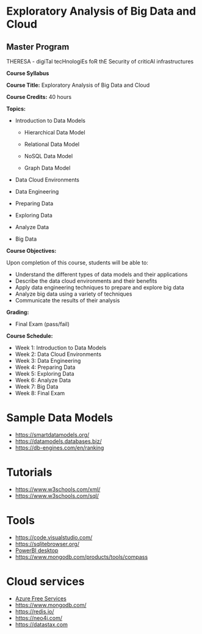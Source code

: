 # Exploratory Analysis of Big Data and Cloud 

## Master Program
THERESA - digiTal tecHnologiEs foR thE Security of criticAl infrastructures

**Course Syllabus**  
  

**Course Title:** Exploratory Analysis of Big Data and Cloud  
  

**Course Credits:** 40 hours  
  

**Topics:**  
  

*   Introduction to Data Models  
    
    *   Hierarchical Data Model  
        
    *   Relational Data Model  
        
    *   NoSQL Data Model  
        
    *   Graph Data Model  
        
*   Data Cloud Environments  
    
*   Data Engineering  
    
*   Preparing Data  
    
*   Exploring Data  
    
*   Analyze Data  
    
*   Big Data  
    

  
**Course Objectives:**  
  
  
  
Upon completion of this course, students will be able to:  
*   Understand the different types of data models and their applications  
*   Describe the data cloud environments and their benefits  
*   Apply data engineering techniques to prepare and explore big data  
*   Analyze big data using a variety of techniques   
*   Communicate the results of their analysis  
    

  
**Grading:**  
*   Final Exam (pass/fail)  
    

  
**Course Schedule:**  
*   Week 1: Introduction to Data Models  
*   Week 2: Data Cloud Environments  
*   Week 3: Data Engineering      
*   Week 4: Preparing Data  
*   Week 5: Exploring Data  
*   Week 6: Analyze Data  
*   Week 7: Big Data  
*   Week 8: Final Exam

 # Sample Data Models 
* https://smartdatamodels.org/
* https://datamodels.databases.biz/
* https://db-engines.com/en/ranking

# Tutorials
* https://www.w3schools.com/xml/
* https://www.w3schools.com/sql/

# Tools
* https://code.visualstudio.com/
* https://sqlitebrowser.org/
* [PowerBI desktop](https://www.microsoft.com/en-us/power-platform/products/power-bi/desktop)
* https://www.mongodb.com/products/tools/compass

# Cloud services 
* [Azure Free Services](https://azure.microsoft.com/en-in/pricing/free-services/)
* https://www.mongodb.com/
* https://redis.io/
* https://neo4j.com/
* https://datastax.com
